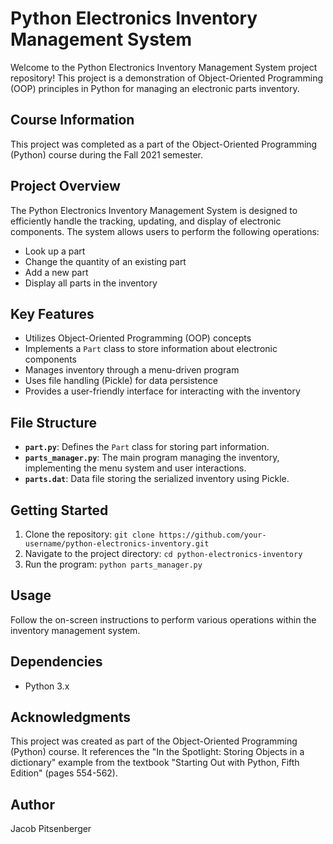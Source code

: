 # Python Electronics Inventory Management System

Welcome to the Python Electronics Inventory Management System project repository! This project is a demonstration of Object-Oriented Programming (OOP) principles in Python for managing an electronic parts inventory.

## Course Information

This project was completed as a part of the Object-Oriented Programming (Python) course during the Fall 2021 semester.

## Project Overview

The Python Electronics Inventory Management System is designed to efficiently handle the tracking, updating, and display of electronic components. The system allows users to perform the following operations:

- Look up a part
- Change the quantity of an existing part
- Add a new part
- Display all parts in the inventory

## Key Features

- Utilizes Object-Oriented Programming (OOP) concepts
- Implements a `Part` class to store information about electronic components
- Manages inventory through a menu-driven program
- Uses file handling (Pickle) for data persistence
- Provides a user-friendly interface for interacting with the inventory

## File Structure

- **`part.py`**: Defines the `Part` class for storing part information.
- **`parts_manager.py`**: The main program managing the inventory, implementing the menu system and user interactions.
- **`parts.dat`**: Data file storing the serialized inventory using Pickle.

## Getting Started

1. Clone the repository: `git clone https://github.com/your-username/python-electronics-inventory.git`
2. Navigate to the project directory: `cd python-electronics-inventory`
3. Run the program: `python parts_manager.py`

## Usage

Follow the on-screen instructions to perform various operations within the inventory management system.

## Dependencies

- Python 3.x

## Acknowledgments

This project was created as part of the Object-Oriented Programming (Python) course. It references the "In the Spotlight: Storing Objects in a dictionary" example from the textbook "Starting Out with Python, Fifth Edition" (pages 554-562).

## Author

Jacob Pitsenberger
